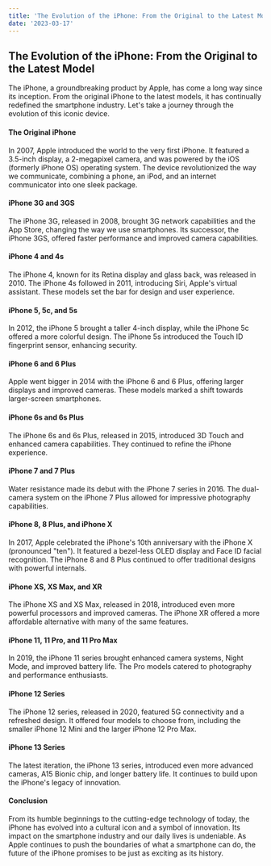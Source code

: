 ```yaml
---
title: 'The Evolution of the iPhone: From the Original to the Latest Model'
date: '2023-03-17'
---
```


## The Evolution of the iPhone: From the Original to the Latest Model

The iPhone, a groundbreaking product by Apple, has come a long way since its inception. From the original iPhone to the latest models, it has continually redefined the smartphone industry. Let's take a journey through the evolution of this iconic device.

#### The Original iPhone

In 2007, Apple introduced the world to the very first iPhone. It featured a 3.5-inch display, a 2-megapixel camera, and was powered by the iOS (formerly iPhone OS) operating system. The device revolutionized the way we communicate, combining a phone, an iPod, and an internet communicator into one sleek package.

#### iPhone 3G and 3GS

The iPhone 3G, released in 2008, brought 3G network capabilities and the App Store, changing the way we use smartphones. Its successor, the iPhone 3GS, offered faster performance and improved camera capabilities.

#### iPhone 4 and 4s

The iPhone 4, known for its Retina display and glass back, was released in 2010. The iPhone 4s followed in 2011, introducing Siri, Apple's virtual assistant. These models set the bar for design and user experience.

#### iPhone 5, 5c, and 5s

In 2012, the iPhone 5 brought a taller 4-inch display, while the iPhone 5c offered a more colorful design. The iPhone 5s introduced the Touch ID fingerprint sensor, enhancing security.

#### iPhone 6 and 6 Plus

Apple went bigger in 2014 with the iPhone 6 and 6 Plus, offering larger displays and improved cameras. These models marked a shift towards larger-screen smartphones.

#### iPhone 6s and 6s Plus

The iPhone 6s and 6s Plus, released in 2015, introduced 3D Touch and enhanced camera capabilities. They continued to refine the iPhone experience.

#### iPhone 7 and 7 Plus

Water resistance made its debut with the iPhone 7 series in 2016. The dual-camera system on the iPhone 7 Plus allowed for impressive photography capabilities.

#### iPhone 8, 8 Plus, and iPhone X

In 2017, Apple celebrated the iPhone's 10th anniversary with the iPhone X (pronounced "ten"). It featured a bezel-less OLED display and Face ID facial recognition. The iPhone 8 and 8 Plus continued to offer traditional designs with powerful internals.

#### iPhone XS, XS Max, and XR

The iPhone XS and XS Max, released in 2018, introduced even more powerful processors and improved cameras. The iPhone XR offered a more affordable alternative with many of the same features.

#### iPhone 11, 11 Pro, and 11 Pro Max

In 2019, the iPhone 11 series brought enhanced camera systems, Night Mode, and improved battery life. The Pro models catered to photography and performance enthusiasts.

#### iPhone 12 Series

The iPhone 12 series, released in 2020, featured 5G connectivity and a refreshed design. It offered four models to choose from, including the smaller iPhone 12 Mini and the larger iPhone 12 Pro Max.

#### iPhone 13 Series

The latest iteration, the iPhone 13 series, introduced even more advanced cameras, A15 Bionic chip, and longer battery life. It continues to build upon the iPhone's legacy of innovation.

#### Conclusion

From its humble beginnings to the cutting-edge technology of today, the iPhone has evolved into a cultural icon and a symbol of innovation. Its impact on the smartphone industry and our daily lives is undeniable. As Apple continues to push the boundaries of what a smartphone can do, the future of the iPhone promises to be just as exciting as its history.
